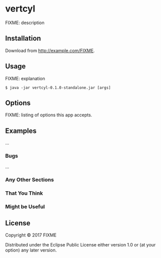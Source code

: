 # vertcyl

FIXME: description

## Installation

Download from http://example.com/FIXME.

## Usage

FIXME: explanation

    $ java -jar vertcyl-0.1.0-standalone.jar [args]

## Options

FIXME: listing of options this app accepts.

## Examples

...

### Bugs

...

### Any Other Sections
### That You Think
### Might be Useful

## License

Copyright © 2017 FIXME

Distributed under the Eclipse Public License either version 1.0 or (at
your option) any later version.
